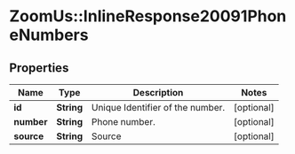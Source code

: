 # ZoomUs::InlineResponse20091PhoneNumbers

## Properties
Name | Type | Description | Notes
------------ | ------------- | ------------- | -------------
**id** | **String** | Unique Identifier of the number. | [optional] 
**number** | **String** | Phone number. | [optional] 
**source** | **String** | Source | [optional] 


